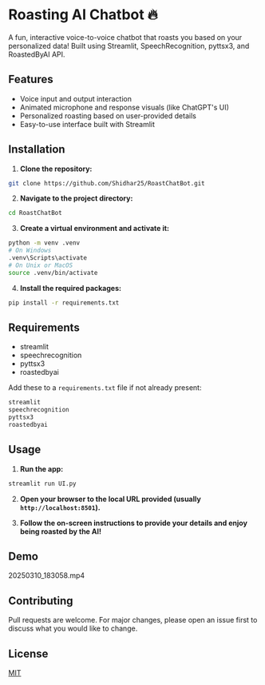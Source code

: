 # Roasting AI Chatbot 🔥

A fun, interactive voice-to-voice chatbot that roasts you based on your personalized data! Built using Streamlit, SpeechRecognition, pyttsx3, and RoastedByAI API.

## Features
- Voice input and output interaction
- Animated microphone and response visuals (like ChatGPT's UI)
- Personalized roasting based on user-provided details
- Easy-to-use interface built with Streamlit

## Installation

1. **Clone the repository:**
```bash
git clone https://github.com/Shidhar25/RoastChatBot.git
```

2. **Navigate to the project directory:**
```bash
cd RoastChatBot
```

3. **Create a virtual environment and activate it:**
```bash
python -m venv .venv
# On Windows
.venv\Scripts\activate
# On Unix or MacOS
source .venv/bin/activate
```

4. **Install the required packages:**
```bash
pip install -r requirements.txt
```

## Requirements

- streamlit
- speechrecognition
- pyttsx3
- roastedbyai

Add these to a `requirements.txt` file if not already present:
```txt
streamlit
speechrecognition
pyttsx3
roastedbyai
```

## Usage

1. **Run the app:**
```bash
streamlit run UI.py
```

2. **Open your browser to the local URL provided (usually `http://localhost:8501`).**

3. **Follow the on-screen instructions to provide your details and enjoy being roasted by the AI!**

## Demo
20250310_183058.mp4

## Contributing
Pull requests are welcome. For major changes, please open an issue first to discuss what you would like to change.

## License
[MIT](https://choosealicense.com/licenses/mit/)

